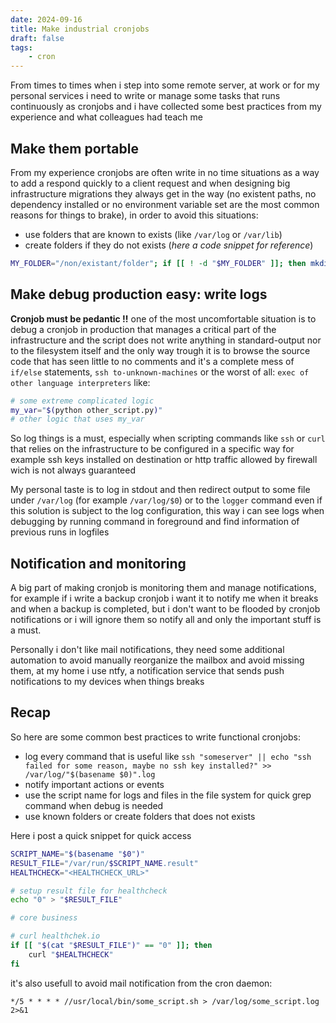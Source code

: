 ```yaml
---
date: 2024-09-16
title: Make industrial cronjobs
draft: false
tags:
    - cron
---
```


From times to times when i step into some remote server, at work or for my personal services i need to write or manage some tasks that runs continuously as cronjobs and i have collected some best practices from my experience and what colleagues had teach me

## Make them portable

From my experience cronjobs are often write in no time situations as a way to add a respond quickly to a client request and when designing big infrastructure migrations they always get in the way (no existent paths, no dependency installed or no environment variable set are the most common reasons for things to brake), in order to avoid this situations:

- use folders that are known to exists (like `/var/log` or `/var/lib`)
- create folders if they do not exists (*here a code snippet for reference*)

```bash
MY_FOLDER="/non/existant/folder"; if [[ ! -d "$MY_FOLDER" ]]; then mkdir -p "$MY_FOLDER"; fi
```

## Make debug production easy: write logs

**Cronjob must be pedantic !!** one of the most uncomfortable situation is to debug a cronjob in production that manages a critical part of the infrastructure and the script does not write anything in standard-output nor to the filesystem itself and the only way trough it is to browse the source code that has seen little to no comments and it's a complete mess of `if/else` statements, `ssh to-unknown-machines` or the worst of all: `exec of other language interpreters` like:

```bash
# some extreme complicated logic
my_var="$(python other_script.py)"
# other logic that uses my_var
```

So log things is a must, especially when scripting commands like `ssh` or `curl` that relies on the infrastructure to be configured in a specific way for example ssh keys installed on destination or http traffic allowed by firewall wich is not always guaranteed

My personal taste is to log in stdout and then redirect output to some file under `/var/log` (for example `/var/log/$0`) or to the `logger` command even if this solution is subject to the log configuration, this way i can  see logs when debugging by running command in foreground and find information of previous runs in logfiles

## Notification and monitoring

A big part of making cronjob is monitoring them and manage notifications, for example if i write a backup cronjob i want it to notify me when it breaks and when a backup is completed, but i don't want to be flooded by cronjob notifications or i will ignore them so notify all and only the important stuff is a must.

Personally i don't like mail notifications, they need some additional automation to avoid manually reorganize the mailbox and avoid missing them, at my home i use ntfy, a notification service that sends push notifications to my devices when things breaks

## Recap

So here are some common best practices to write functional cronjobs:

- log every command that is useful like `ssh "someserver" || echo "ssh failed for some reason, maybe no ssh key installed?" >> /var/log/"$(basename $0)".log`
- notify important actions or events
- use the script name for logs and files in the file system for quick grep command when debug is needed
- use known folders or create folders that does not exists

Here i post a quick snippet for quick access

```bash
SCRIPT_NAME="$(basename "$0")"
RESULT_FILE="/var/run/$SCRIPT_NAME.result"
HEALTHCHECK="<HEALTHCHECK_URL>"

# setup result file for healthcheck
echo "0" > "$RESULT_FILE"

# core business

# curl healthchek.io
if [[ "$(cat "$RESULT_FILE")" == "0" ]]; then
    curl "$HEALTHCHECK"
fi
```

it's also usefull to avoid mail notification from the cron daemon:

```cron
*/5 * * * * //usr/local/bin/some_script.sh > /var/log/some_script.log 2>&1
```

